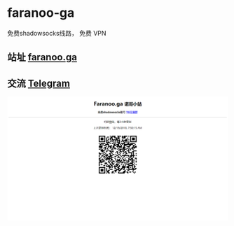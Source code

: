 # faranoo-ga
免费shadowsocks线路， 免费 VPN
## 站址 [faranoo.ga](http://faranoo.ga)
## 交流 [Telegram](https://t.me/faranoo_ga)

![](screenshot.png)
